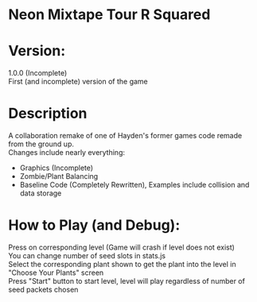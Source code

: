 # Neon Mixtape Tour R Squared

# Version: 
1.0.0 (Incomplete)     
First (and incomplete) version of the game     

# Description
A collaboration remake of one of Hayden's former games code remade from the ground up.    
Changes include nearly everything:    
<ul>
  <li>Graphics (Incomplete)</li>
  <li>Zombie/Plant Balancing</li>
  <li>Baseline Code (Completely Rewritten), Examples include collision and data storage</li>
</ul>      
 
# How to Play (and Debug):
Press on corresponding level (Game will crash if level does not exist)    
You can change number of seed slots in stats.js       
Select the corresponding plant shown to get the plant into the level in "Choose Your Plants" screen          
Press "Start" button to start level, level will play regardless of number of seed packets chosen      


